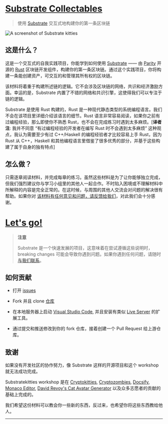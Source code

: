 # [Substrate Collectables][main link]

> 使用 [Substrate][] 交互式地构建你的第一条区块链

![A screenshot of Substrate kitties](../media/substrate-collectables.png)

## 这是什么？

这是一个交互式的自我实践项目，你能学到如何使用 [Substrate][] —— 由 [Parity][] 开源的 [Rust][] 区块链开发组件，构建你的第一条区块链。通过这个实践项目，你将构建一条能创建资产，可交互的和管理其所有权的区块链。

该材料将着重于构建所述链的逻辑。它不会涉及区块链的网络，共识和经济激励方面。幸运的是，Substrate 内置了不错的网络和共识引擎，这使得我们可以专注于链的逻辑。

Substrate 是使用 Rust 构建的，Rust 是一种现代静态类型的系统编程语言。我们不会在该项目里详细介绍该语言的细节。Rust 语言非常容易阅读，如果你之前有过编程经验，那么即使你不熟悉 Rust，也不会在完成练习时遇到太多麻烦。[**译者注**: 我并不同意 “有过编程经验的开发者在编写 Rust 时不会遇到太多麻烦” 这种观点，我认为需要至少有过 C++/Haskell 的编程经验者才比较容易上手 Rust，因为 Rust 从 C++，Haskell 和其他编程语言里借鉴了很多优秀的部分，并基于这些构建了属于自身的独有特点]

## 怎么做？

只需逐章阅读材料，并完成每章的练习。虽然这些材料是为了让你能够独立完成，但我们强烈建议你与学习小组里的其他人一起合作。不时陷入困境或不理解材料中所解释的内容是完全正常的。在这时候，与周围的其他人交流会对问题的解决很有帮助。如果你对 [该材料有任何意见和问题，请反馈给我们][feedback]，对此我们会十分感谢。

# [Let's go!](zh-cn/0/introduction.md)

> **注意**
>
> Substrate 是一个快速发展的项目，这意味着在尝试遵循这些说明时，breaking changes 可能会导致你遇到问题。如果你遇到任何问题，请随时[与我们联系](https://substrate.readme.io/v1.0.0/docs/feedback)。

## 如何贡献

* 打开 [issues](https://github.com/substrate-developer-hub/substrate-collectables-workshop/issues)

* Fork 并且 clone [仓库](https://github.com/substrate-developer-hub/substrate-collectables-workshop)

* 在本地服务器上启动 [Visual Studio Code](https://code.visualstudio.com/), 并且安装有类似 [Live Server](https://marketplace.visualstudio.com/items?itemName=ritwickdey.LiveServer) 的扩展工具。

* 通过提交和推送修改到你的 fork 仓库，接着创建一个 Pull Request 给上游仓库。

## 致谢

如果没有开发社区的协作努力，像 Substrate 这样的开源项目和这个 workshop 就无法成功完成。

Substratekitties workshop 是在 [Cryptokitties](https://www.cryptokitties.co/), [Cryptozombies](https://cryptozombies.io/), [Docsify](https://docsify.js.org/), [Monaco Editor](https://microsoft.github.io/monaco-editor/), [David Revoy's Cat Avatar Generator](https://framagit.org/Deevad/cat-avatar-generator) 以及众多志愿者的贡献的基础上完成的。

我们希望这份材料可以教会你一些新的东西，反过来，也希望你将这些东西教给他人。

---

[main link]: https://substrate-developer-hub.github.io/substrate-collectables-workshop/
[feedback]: https://docs.substrate.dev/docs/feedback
[Substrate]: https://www.parity.io/substrate/
[Substrate docs]: https://docs.substrate.dev/
[Parity]: https://www.parity.io/
[Rust]: https://www.rust-lang.org/
